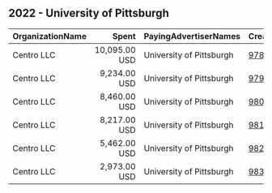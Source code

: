 ## 2022 - University of Pittsburgh 
|OrganizationName|Spent|PayingAdvertiserNames|CreativeUrls|Impressions|Genders|AgeBrackets|CountryCodes|BillingAddresses|CandidateBallotInformation|
|:---|---:|:---|:---|---:|:---|:---|:---|:---|:---|
|Centro LLC|10,095.00 USD|University of Pittsburgh|[978](https://www.snap.com/political-ads/asset/59cee2c1d93f8661d1c44aaa08b58b6a3cd2dbdaf4f3de0bc0945953eb7d5d31?mediaType=jpg)|3,532,428||18-34|united states|"11 E. Madison Ave. 6th Floor,,,Chicago,60602,US"||
|Centro LLC|9,234.00 USD|University of Pittsburgh|[979](https://www.snap.com/political-ads/asset/7257ea76a20206e99fa267b997645c9ff1b7a032796cf3d728ab725d733ee970?mediaType=jpg)|3,230,621||18-34|united states|"11 E. Madison Ave. 6th Floor,,,Chicago,60602,US"||
|Centro LLC|8,460.00 USD|University of Pittsburgh|[980](https://www.snap.com/political-ads/asset/33d38ff2c63c82a91080cb0ad326468f90017f7c00b9b6b32ec5e02eac6441e3?mediaType=jpg)|2,941,984||18-34|united states|"11 E. Madison Ave. 6th Floor,,,Chicago,60602,US"||
|Centro LLC|8,217.00 USD|University of Pittsburgh|[981](https://www.snap.com/political-ads/asset/1afb237113f948ed5c1ae8be7d21c0fb026dd5e0d127f1b2e690c5bcd6e2c7df?mediaType=jpg)|2,859,664||18-34|united states|"11 E. Madison Ave. 6th Floor,,,Chicago,60602,US"||
|Centro LLC|5,462.00 USD|University of Pittsburgh|[982](https://www.snap.com/political-ads/asset/b3c2fac29f87ed18343072f7ff8b2442973d055666f51a434f816af50e0954d1?mediaType=jpg)|2,051,322||18-34|united states|"11 E. Madison Ave. 6th Floor,,,Chicago,60602,US"||
|Centro LLC|2,973.00 USD|University of Pittsburgh|[983](https://www.snap.com/political-ads/asset/4395b5332b2fc76f9b110ba12ad0823c0ad0e6f04e023e8d08c035544d6c4bc9?mediaType=jpg)|913,102||18-34|united states|"11 E. Madison Ave. 6th Floor,,,Chicago,60602,US"||
